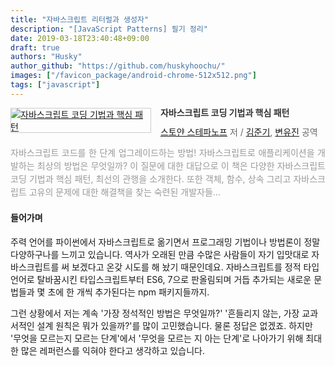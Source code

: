 ```yaml
---
title: "자바스크립트 리터럴과 생성자"
description: "[JavaScript Patterns] 필기 정리"
date: 2019-03-18T23:40:48+09:00
draft: true
authors: "Husky"
author_github: "https://github.com/huskyhoochu/"
images: ["/favicon_package/android-chrome-512x512.png"]
tags: ["javascript"]
---
```


<div style="clear:left;text-align:left;"><div style="float:left;margin:0 15px 5px 0;"><a href="http://www.yes24.com/Product/Goods/5871083" style="display:inline-block;overflow:hidden;border:solid 1px #ccc;" target="_blank" rel="noopener noreferrer"><img style="margin:-1px;vertical-align:top;" src="http://image.yes24.com/goods/5871083/S" border="0" alt="자바스크립트 코딩 기법과 핵심 패턴 "></a></div><div><p style="line-height:1.2em;color:#333;font-size:14px;font-weight:bold;">자바스크립트 코딩 기법과 핵심 패턴 </p><p style="margin-top:5px;line-height:1.2em;color:#666;"><a href="http://www.yes24.com/SearchCorner/Result?domain=ALL&author_yn=Y&query=%bd%ba%c5%e4%be%e1+%bd%ba%c5%d7%c6%c4%b3%eb%c7%c1" target="_blank" rel="noopener noreferrer">스토얀 스테파노프</a> 저 / <a href="http://www.yes24.com/SearchCorner/Result?domain=ALL&author_yn=Y&query=%b1%e8%c1%d8%b1%e2" target="_blank" rel="noopener noreferrer">김준기</a>, <a href="http://www.yes24.com/SearchCorner/Result?domain=ALL&author_yn=Y&query=%ba%af%c0%af%c1%f8" target="_blank" rel="noopener noreferrer">변유진</a> 공역</p><p style="margin-top:14px;line-height:1.5em;text-align:justify;color:#999;">자바스크립트 코드를 한 단계 업그레이드하는 방법! 자바스크립트로 애플리케이션을 개발하는 최상의 방법은 무엇일까? 이 질문에 대한 대답으로 이 책은 다양한 자바스크립트 코딩 기법과 핵심 패턴, 최선의 관행을 소개한다. 또한 객체, 함수, 상속 그리고 자바스크립트 고유의 문제에 대한 해결책을 찾는 숙련된 개발자들...</p></div></div>

#### 들어가며

주력 언어를 파이썬에서 자바스크립트로 옮기면서 프로그래밍 기법이나 방법론이 정말 다양하구나를 느끼고 있습니다. 역사가 오래된 만큼 수많은 사람들이 자기 입맛대로 자바스크립트를 써 보겠다고 온갖 시도를 해 놨기 때문인데요. 자바스크립트를 정적 타입 언어로 탈바꿈시킨 타입스크립트부터 ES6, 7으로 판올림되며 거듭 추가되는 새로운 문법들과 몇 초에 한 개씩 추가된다는 npm 패키지들까지. 

그런 상황에서 저는 계속 '가장 정석적인 방법은 무엇일까?' '흔들리지 않는, 가장 교과서적인 설계 원칙은 뭐가 있을까?'를 많이 고민했습니다. 물론 정답은 없겠죠. 하지만 '무엇을 모르는지 모르는 단계'에서 '무엇을 모르는 지 아는 단계'로 나아가기 위해 최대한 많은 레퍼런스를 익혀야 한다고 생각하고 있습니다.

